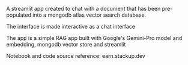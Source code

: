 A streamlit app created to chat with a document that has been pre-populated into a mongodb atlas vector search database.

The interface is made interactive as a chat interface

The app is a simple RAG app built with Google's Gemini-Pro model and embedding, mongodb vector store and streamlit

Notebook and code source reference: earn.stackup.dev
